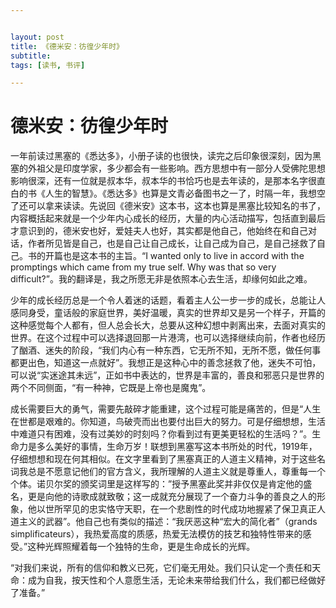 ```yaml
---


layout: post
title: 《德米安：彷徨少年时》
subtitle: 
tags: [读书, 书评]

---
```


<head>
    <script src="https://cdn.mathjax.org/mathjax/latest/MathJax.js?config=TeX-AMS-MML_HTMLorMML" type="text/javascript"></script>
    <script type="text/x-mathjax-config">
        MathJax.Hub.Config({
            tex2jax: {
            skipTags: ['script', 'noscript', 'style', 'textarea', 'pre'],
            inlineMath: [['$','$']]
            }
        });
    </script>
</head>


# 德米安：彷徨少年时



一年前读过黑塞的《悉达多》，小册子读的也很快，读完之后印象很深刻，因为黑塞的外祖父是印度学家，多少都会有一些影响。西方思想中有一部分人受佛陀思想影响很深，还有一位就是叔本华，叔本华的书恰巧也是去年读的，是那本名字很直白的书《人生的智慧》。《悉达多》也算是文青必备图书之一了，时隔一年，我想空了还可以拿来读读。先说回《德米安》这本书，这本也算是黑塞比较知名的书了，内容概括起来就是一个少年内心成长的经历，大量的内心活动描写，包括直到最后才意识到的，德米安也好，爱娃夫人也好，其实都是他自己，他始终在和自己对话，作者所见皆是自己，也是自己让自己成长，让自己成为自己，是自己拯救了自己。书的开篇也是这本书的主旨。“I wanted only to live in accord with the promptings which came from my true self. Why was that so very difficult?”。我的翻译是，我之所愿无非是依照本心去生活，却缘何如此之难。



少年的成长经历总是一个令人着迷的话题，看着主人公一步一步的成长，总能让人感同身受，童话般的家庭世界，美好温暖，真实的世界却又是另一个样子，开篇的这种感觉每个人都有，但人总会长大，总要从这种幻想中剥离出来，去面对真实的世界。在这个过程中可以选择退回那一片港湾，也可以选择继续向前，作者也经历了酗酒、迷失的阶段，“我们内心有一种东西，它无所不知，无所不愿，做任何事都更出色，知道这一点就好”。我想正是这种心中的善念拯救了他，迷失不可怕，可以说“实迷途其未远”，正如书中表达的，世界是丰富的，善良和邪恶只是世界的两个不同侧面，“有一种神，它既是上帝也是魔鬼”。



成长需要巨大的勇气，需要先敲碎才能重建，这个过程可能是痛苦的，但是“人生在世都是艰难的。你知道，鸟破壳而出也要付出巨大的努力。可是仔细想想，生活中难道只有困难，没有过美妙的时刻吗？你看到过有更美更轻松的生活吗？”。生命力是多么美好的事情，生命万岁！联想到黑塞写这本书所处的时代，1919年，仔细想想和现在何其相似。在文字里看到了黑塞真正的人道主义精神，对于这些名词我总是不愿意记他们的官方含义，我所理解的人道主义就是尊重人，尊重每一个个体。诺贝尔奖的颁奖词里是这样写的：”授予黑塞此奖并非仅仅是肯定他的盛名，更是向他的诗歌成就致敬；这一成就充分展现了一个奋力斗争的善良之人的形象，他以世所罕见的忠实恪守天职，在一个悲剧性的时代成功地握紧了保卫真正人道主义的武器”。他自己也有类似的描述：“我厌恶这种“宏大的简化者”（grands simplificateurs），我热爱高度的质感，热爱无法模仿的技艺和独特性带来的感受。”这种光辉照耀着每一个独特的生命，更是生命成长的光辉。



“对我们来说，所有的信仰和教义已死，它们毫无用处。我们只认定一个责任和天命：成为自我，按天性和个人意愿生活，无论未来带给我们什么，我们都已经做好了准备。”





